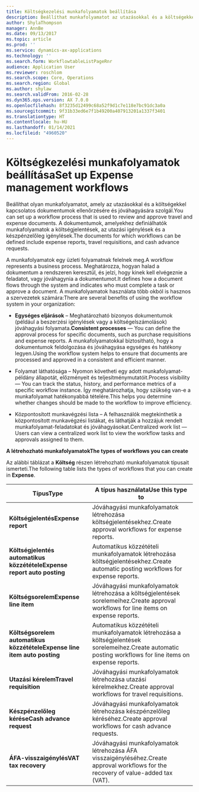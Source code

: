 ```yaml
---
title: Költségkezelési munkafolyamatok beállítása
description: Beállíthat munkafolyamatot az utazásokkal és a költségekkel kapcsolatos dokumentumok ellenőrzésére és jóváhagyására.
author: ShylaThompson
manager: AnnBe
ms.date: 09/13/2017
ms.topic: article
ms.prod: ''
ms.service: dynamics-ax-applications
ms.technology: ''
ms.search.form: WorkflowtableListPageRnr
audience: Application User
ms.reviewer: roschlom
ms.search.scope: Core, Operations
ms.search.region: Global
ms.author: shylaw
ms.search.validFrom: 2016-02-28
ms.dyn365.ops.version: AX 7.0.0
ms.openlocfilehash: 8f3235d12499c68a52f9d1c7e118e7bc91dc3a0a
ms.sourcegitcommit: 9f31b33ed6e7f1b49200a407913201a1337f3401
ms.translationtype: HT
ms.contentlocale: hu-HU
ms.lasthandoff: 01/14/2021
ms.locfileid: "4960520"
---
```

# <a name="set-up-expense-management-workflows"></a><span data-ttu-id="6ed25-103">Költségkezelési munkafolyamatok beállítása</span><span class="sxs-lookup"><span data-stu-id="6ed25-103">Set up Expense management workflows</span></span>

<span data-ttu-id="6ed25-104">Beállíthat olyan munkafolyamatot, amely az utazásokkal és a költségekkel kapcsolatos dokumentumok ellenőrzésére és jóváhagyására szolgál.</span><span class="sxs-lookup"><span data-stu-id="6ed25-104">You can set up a workflow process that is used to review and approve travel and expense documents.</span></span> <span data-ttu-id="6ed25-105">A dokumentumok, amelyekhez definiálhatók munkafolyamatok a költségjelentések, az utazási igénylések és a készpénzelőleg igénylések.</span><span class="sxs-lookup"><span data-stu-id="6ed25-105">The documents for which workflows can be defined include expense reports, travel requisitions, and cash advance requests.</span></span>

<span data-ttu-id="6ed25-106">A munkafolyamatok egy üzleti folyamatnak felelnek meg.</span><span class="sxs-lookup"><span data-stu-id="6ed25-106">A workflow represents a business process.</span></span> <span data-ttu-id="6ed25-107">Meghatározza, hogyan halad a dokumentum a rendszeren keresztül, és jelzi, hogy kinek kell elvégeznie a feladatot, vagy jóváhagynia a dokumentumot.</span><span class="sxs-lookup"><span data-stu-id="6ed25-107">It defines how a document flows through the system and indicates who must complete a task or approve a document.</span></span> <span data-ttu-id="6ed25-108">A munkafolyamatok használata több okból is hasznos a szervezetek számára:</span><span class="sxs-lookup"><span data-stu-id="6ed25-108">There are several benefits of using the workflow system in your organization:</span></span>

-   <span data-ttu-id="6ed25-109">**Egységes eljárások** – Meghatározható bizonyos dokumentumok (például a beszerzési igénylések vagy a költségelszámolások) jóváhagyási folyamata.</span><span class="sxs-lookup"><span data-stu-id="6ed25-109">**Consistent processes** — You can define the approval process for specific documents, such as purchase requisitions and expense reports.</span></span> <span data-ttu-id="6ed25-110">A munkafolyamatokkal biztosítható, hogy a dokumentumok feldolgozása és jóváhagyása egységes és hatékony legyen.</span><span class="sxs-lookup"><span data-stu-id="6ed25-110">Using the workflow system helps to ensure that documents are processed and approved in a consistent and efficient manner.</span></span>

-   <span data-ttu-id="6ed25-111">Folyamat láthatósága – Nyomon követheti egy adott munkafolyamat-példány állapotát, előzményeit és teljesítménymutatóit.</span><span class="sxs-lookup"><span data-stu-id="6ed25-111">Process visibility — You can track the status, history, and performance metrics of a specific workflow instance.</span></span> <span data-ttu-id="6ed25-112">Így meghatározhatja, hogy szükség van-e a munkafolyamat hatékonyabbá tételére.</span><span class="sxs-lookup"><span data-stu-id="6ed25-112">This helps you determine whether changes should be made to the workflow to improve efficiency.</span></span>

-   <span data-ttu-id="6ed25-113">Központosított munkavégzési lista – A felhasználók megtekinthetik a központosított munkavégzési listákat, és láthatják a hozzájuk rendelt munkafolyamat-feladatokat és jóváhagyásokat.</span><span class="sxs-lookup"><span data-stu-id="6ed25-113">Centralized work list — Users can view a centralized work list to view the workflow tasks and approvals assigned to them.</span></span> 

<span data-ttu-id="6ed25-114">**A létrehozható munkafolyamatok**</span><span class="sxs-lookup"><span data-stu-id="6ed25-114">**The types of workflows you can create**</span></span>

<span data-ttu-id="6ed25-115">Az alábbi táblázat a **Költség** részen létrehozható munkafolyamatok típusait ismerteti.</span><span class="sxs-lookup"><span data-stu-id="6ed25-115">The following table lists the types of workflows that you can create in **Expense**.</span></span>


|              <span data-ttu-id="6ed25-116"><strong>Típus</strong></span><span class="sxs-lookup"><span data-stu-id="6ed25-116"><strong>Type</strong></span></span>              |                   <span data-ttu-id="6ed25-117"><strong>A típus használata</strong></span><span class="sxs-lookup"><span data-stu-id="6ed25-117"><strong>Use this type to</strong></span></span>                   |
|-------------------------------------------------|-----------------------------------------------------------------------|
|         <span data-ttu-id="6ed25-118"><strong>Költségjelentés</strong></span><span class="sxs-lookup"><span data-stu-id="6ed25-118"><strong>Expense report</strong></span></span>         |            <span data-ttu-id="6ed25-119">Jóváhagyási munkafolyamatok létrehozása költségjelentésekhez.</span><span class="sxs-lookup"><span data-stu-id="6ed25-119">Create approval workflows for expense reports.</span></span>             |
|  <span data-ttu-id="6ed25-120"><strong>Költségjelentés automatikus közzététele</strong></span><span class="sxs-lookup"><span data-stu-id="6ed25-120"><strong>Expense report auto posting</strong></span></span>   |        <span data-ttu-id="6ed25-121">Automatikus közzétételi munkafolyamatok létrehozása költségjelentésekhez.</span><span class="sxs-lookup"><span data-stu-id="6ed25-121">Create automatic posting workflows for expense reports.</span></span>        |
|       <span data-ttu-id="6ed25-122"><strong>Költségsorelem</strong></span><span class="sxs-lookup"><span data-stu-id="6ed25-122"><strong>Expense line item</strong></span></span>        |     <span data-ttu-id="6ed25-123">Jóváhagyási munkafolyamatok létrehozása a költségjelentések sorelemeihez.</span><span class="sxs-lookup"><span data-stu-id="6ed25-123">Create approval workflows for line items on expense reports.</span></span>      |
| <span data-ttu-id="6ed25-124"><strong>Költségsorelem automatikus közzététele</strong></span><span class="sxs-lookup"><span data-stu-id="6ed25-124"><strong>Expense line item auto posting</strong></span></span> | <span data-ttu-id="6ed25-125">Automatikus közzétételi munkafolyamatok létrehozása a költségjelentések sorelemeihez.</span><span class="sxs-lookup"><span data-stu-id="6ed25-125">Create automatic posting workflows for line items on expense reports.</span></span> |
|       <span data-ttu-id="6ed25-126"><strong>Utazási kérelem</strong></span><span class="sxs-lookup"><span data-stu-id="6ed25-126"><strong>Travel requisition</strong></span></span>       |          <span data-ttu-id="6ed25-127">Jóváhagyási munkafolyamatok létrehozása utazási kérelmekhez.</span><span class="sxs-lookup"><span data-stu-id="6ed25-127">Create approval workflows for travel requisitions.</span></span>           |
|      <span data-ttu-id="6ed25-128"><strong>Készpénzelőleg kérése</strong></span><span class="sxs-lookup"><span data-stu-id="6ed25-128"><strong>Cash advance request</strong></span></span>      |         <span data-ttu-id="6ed25-129">Jóváhagyási munkafolyamatok létrehozása készpénzelőleg kéréséhez.</span><span class="sxs-lookup"><span data-stu-id="6ed25-129">Create approval workflows for cash advance requests.</span></span>          |
|        <span data-ttu-id="6ed25-130"><strong>ÁFA-visszaigénylés</strong></span><span class="sxs-lookup"><span data-stu-id="6ed25-130"><strong>VAT tax recovery</strong></span></span>        | <span data-ttu-id="6ed25-131">Jóváhagyási munkafolyamatok létrehozása ÁFA visszaigényléséhez.</span><span class="sxs-lookup"><span data-stu-id="6ed25-131">Create approval workflows for the recovery of value-added tax (VAT).</span></span>  |

